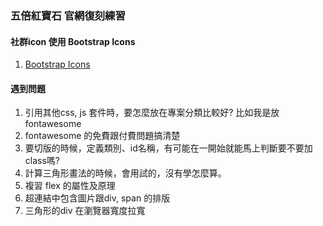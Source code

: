 ### 五倍紅寶石 官網復刻練習



#### 社群icon 使用 Bootstrap Icons
1. [Bootstrap Icons](https://icons.getbootstrap.com/)





#### 遇到問題
1. 引用其他css, js 套件時，要怎麼放在專案分類比較好? 比如我是放 fontawesome
2. fontawesome 的免費跟付費問題搞清楚
3. 要切版的時候，定義類別、id名稱，有可能在一開始就能馬上判斷要不要加class嗎?
4. 計算三角形畫法的時候，會用試的，沒有學怎麼算。
5. 複習 flex 的屬性及原理
6. 超連結中包含圖片跟div, span 的排版
7. 三角形的div 在瀏覽器寬度拉寬
